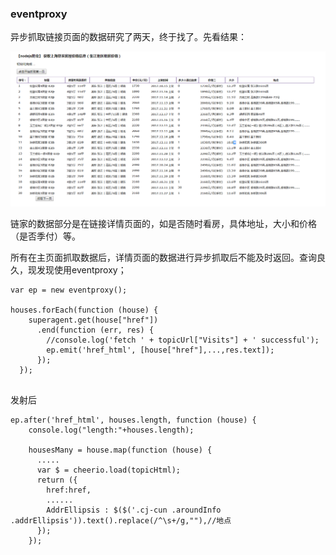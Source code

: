 ### eventproxy

异步抓取链接页面的数据研究了两天，终于找了。先看结果：

![](https://github.com/moveondo/nodeJs-Reptile/blob/master/image/proxy.png)

链家的数据部分是在链接详情页面的，如是否随时看房，具体地址，大小和价格（是否季付）等。

所有在主页面抓取数据后，详情页面的数据进行异步抓取后不能及时返回。查询良久，现发现使用eventproxy；

```
var ep = new eventproxy();
  
houses.forEach(function (house) {
    superagent.get(house["href"])
      .end(function (err, res) {
        //console.log('fetch ' + topicUrl["Visits"] + ' successful');
        ep.emit('href_html', [house["href"],...,res.text]);
      });
  });
      
```
发射后

```
ep.after('href_html', houses.length, function (house) {
    console.log("length:"+houses.length);

    housesMany = house.map(function (house) {				
      .....
      var $ = cheerio.load(topicHtml);
      return ({
        href:href,
        ......
        AddrEllipsis : $($('.cj-cun .aroundInfo .addrEllipsis')).text().replace(/^\s+/g,""),//地点
      });
    });
        
```









